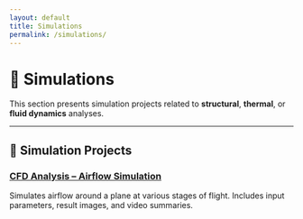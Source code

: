 ```yaml
---
layout: default
title: Simulations
permalink: /simulations/
---
```


# 🌊 Simulations

This section presents simulation projects related to **structural**, **thermal**, or **fluid dynamics** analyses.

---

## 🧪 Simulation Projects

<div class="content-block">
  <h3><a href="{{ site.baseurl }}/simulations/10-06-25">CFD Analysis – Airflow Simulation</a></h3>
  <p>Simulates airflow around a plane at various stages of flight. Includes input parameters, result images, and video summaries.</p>
</div>


